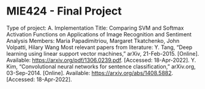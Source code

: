 # MIE424 - Final Project
Type of project: A. Implementation
Title: Comparing SVM and Softmax Activation Functions on Applications of Image Recognition and Sentiment Analysis
Members: Maria Papadimitriou, Margaret Tkatchenko, John Volpatti, Hilary Wang
Most relevant papers from literature: 
Y. Tang, “Deep learning using linear support vector machines,” arXiv, 21-Feb-2015. [Online]. Available: https://arxiv.org/pdf/1306.0239.pdf. [Accessed: 18-Apr-2022].
Y. Kim, “Convolutional neural networks for sentence classification,” arXiv.org, 03-Sep-2014. [Online]. Available: https://arxiv.org/abs/1408.5882. [Accessed: 18-Apr-2022].

